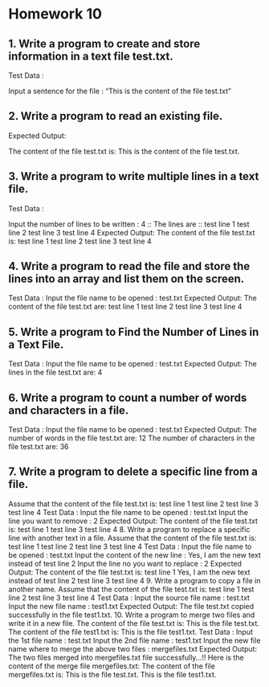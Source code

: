 # Homework 10
## 1. Write a program to create and store information in a text file test.txt.

Test Data :

Input a sentence for the file : “This is the content of the file test.txt”

## 2. Write a program to read an existing file.

Expected Output:

 The content of the file test.txt is:
 This is the content of the file test.txt.

## 3. Write a program to write multiple lines in a text file.

Test Data :

Input the number of lines to be written : 4
:: The lines are ::
test line 1
test line 2
test line 3
test line 4
Expected Output:
 The content of the file test.txt is:
test line 1
test line 2
test line 3
test line 4
## 4. Write a program to read the file and store the lines into an array and list them on the screen.
Test Data :
Input the file name to be opened : test.txt
Expected Output:
The content of the file test.txt are:
 test line 1
 test line 2
 test line 3
 test line 4
## 5. Write a program to Find the Number of Lines in a Text File.
Test Data :
Input the file name to be opened : test.txt
Expected Output:
The lines in the file test.txt are: 4 
## 6. Write a program to count a number of words and characters in a file.
Test Data :
Input the file name to be opened : test.txt
Expected Output:
The number of words in the file test.txt are: 12
The number of characters in the file test.txt are: 36
## 7. Write a program to delete a specific line from a file.
Assume that the content of the file test.txt is:
test line 1
test line 2
test line 3
test line 4
Test Data :
Input the file name to be opened : test.txt
Input the line you want to remove : 2
Expected Output:
The content of the file test.txt is:
test line 1
test line 3
test line 4
8. Write a program to replace a specific line with another text in a file.
Assume that the content of the file test.txt is:
test line 1
test line 2
test line 3
test line 4
Test Data :
Input the file name to be opened : test.txt
Input the content of the new line : Yes, I am the new text instead of test line 2
Input the line no you want to replace : 2
Expected Output:
The content of the file test.txt is:
test line 1
Yes, I am the new text instead of test line 2
test line 3
test line 4 
9. Write a program to copy a file in another name.
Assume that the content of the file test.txt is:
test line 1
test line 2
test line 3
test line 4
Test Data :
Input the source file name : test.txt
Input the new file name : test1.txt
Expected Output:
The file test.txt copied successfully in the file test1.txt.
10. Write a program to merge two files and write it in a new file.
The content of the file test.txt is:
This is the file test.txt.
The content of the file test1.txt is:
This is the file test1.txt.
Test Data :
Input the 1st file name : test.txt
Input the 2nd file name : test1.txt
Input the new file name where to merge the above two files : mergefiles.txt
Expected Output:
The two files merged into mergefiles.txt file successfully...!!
Here is the content of the merge file mergefiles.txt:
The content of the file mergefiles.txt is:
This is the file test.txt.
This is the file test1.txt.